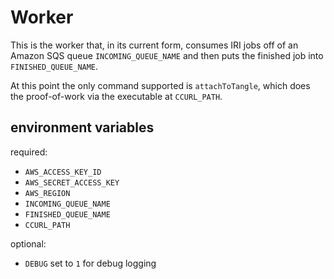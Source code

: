 # Worker

This is the worker that, in its current form, consumes IRI jobs off of 
an Amazon SQS queue `INCOMING_QUEUE_NAME` and then puts the finished job into
`FINISHED_QUEUE_NAME`.

At this point the only command supported is `attachToTangle`, which does the
proof-of-work via the executable at `CCURL_PATH`.

## environment variables

required:

- `AWS_ACCESS_KEY_ID`
- `AWS_SECRET_ACCESS_KEY`
- `AWS_REGION`
- `INCOMING_QUEUE_NAME`
- `FINISHED_QUEUE_NAME`
- `CCURL_PATH`

optional:

- `DEBUG` set to `1` for debug logging
